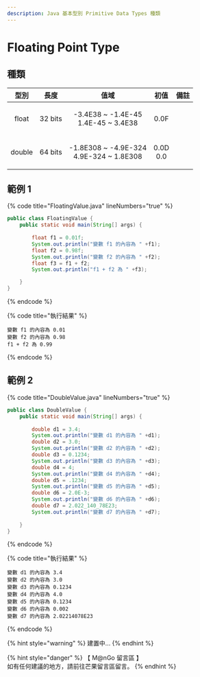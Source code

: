 ```yaml
---
description: Java 基本型別 Primitive Data Types 種類
---
```


# Floating Point Type

## 種類

|   型別   |    長度   |                         值域                        |         初值         |  備註 |
| :----: | :-----: | :-----------------------------------------------: | :----------------: | :-: |
|  float | 32 bits |   <p>-3.4E38 ~ -1.4E-45<br>1.4E-45 ~ 3.4E38</p>   |        0.0F        |     |
| double | 64 bits | <p>-1.8E308 ~ -4.9E-324<br>4.9E-324 ~ 1.8E308</p> | <p>0.0D<br>0.0</p> |     |

## 範例 1

{% code title="FloatingValue.java" lineNumbers="true" %}
```java
public class FloatingValue {
	public static void main(String[] args) {
		
		float f1 = 0.01f;
		System.out.println("變數 f1 的內容為 " +f1);
		float f2 = 0.98f;
		System.out.println("變數 f2 的內容為 " +f2);
		float f3 = f1 + f2;
		System.out.println("f1 + f2 為 " +f3);

	}
}
```
{% endcode %}

{% code title="執行結果" %}
```
變數 f1 的內容為 0.01
變數 f2 的內容為 0.98
f1 + f2 為 0.99
```
{% endcode %}

## 範例 2

{% code title="DoubleValue.java" lineNumbers="true" %}
```java
public class DoubleValue {
	public static void main(String[] args) {
		
		double d1 = 3.4;
		System.out.println("變數 d1 的內容為 " +d1);
		double d2 = 3.0;
		System.out.println("變數 d2 的內容為 " +d2);
		double d3 = 0.1234;
		System.out.println("變數 d3 的內容為 " +d3);
		double d4 = 4;
		System.out.println("變數 d4 的內容為 " +d4);
		double d5 = .1234;
		System.out.println("變數 d5 的內容為 " +d5);
		double d6 = 2.0E-3;
		System.out.println("變數 d6 的內容為 " +d6);
		double d7 = 2.022_140_78E23;
		System.out.println("變數 d7 的內容為 " +d7);
		
	}
}
```
{% endcode %}

{% code title="執行結果" %}
```
變數 d1 的內容為 3.4
變數 d2 的內容為 3.0
變數 d3 的內容為 0.1234
變數 d4 的內容為 4.0
變數 d5 的內容為 0.1234
變數 d6 的內容為 0.002
變數 d7 的內容為 2.02214078E23
```
{% endcode %}

{% hint style="warning" %}
建置中...
{% endhint %}

{% hint style="danger" %}
【 M@nGo 留言區 】\
如有任何建議的地方，請前往芒果留言區留言。
{% endhint %}


